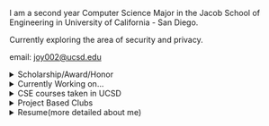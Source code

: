 I am a second year Computer Science Major in the Jacob School of Engineering in University of California - San Diego.<br>

Currently exploring the area of security and privacy.

email: <joy002@ucsd.edu>

<details><summary>Scholarship/Award/Honor</summary>
<p>

 > Awarded by Apple Scholar Program 2021-2022 with $15000 scholarship.<br>
 > IDEA Scholar - Selected as 1 of 40 out of 400 applicants.<br>

</p>
</details>

<details><summary>Currently Working on...</summary>
<p>

 > Research with Dr. Munyaka on the area of security and privacy<br>
 > Tutor in CSE15L in UCSD Department of Computer Science and Engineering<br>

</p>
</details>

<details><summary>CSE courses taken in UCSD</summary>
<p>

 > CSE 8A - Programming in Python<br>
 > CSE 8B - Programming in Java<br>
 > CSE 12 - Data Structure<br>
 > CSE 15L - Software Tools & Technique(Linux)<br>
 > CSE 20 - Discrete Math<br>
 > CSE 21 - Math for Algorithms and Systems<br>
 > CSE 30 - Computer Organization and System Programming<br> 
 > CSE 95 - Tutor Apprentics<br>
 > CSE 199 - Independent Study(Research)<br>

</p>
</details>

<details><summary>Project Based Clubs</summary>
<p>

 > Triton Solar Car Team<br>
 > TritonHacks<br>

</p>
</details>

<details><summary>Resume(more detailed about me)</summary>
<p>

[Resume](https://github.com/joy002/Joanna-Yang/blob/main/myResume.md)

</p>
</details>
